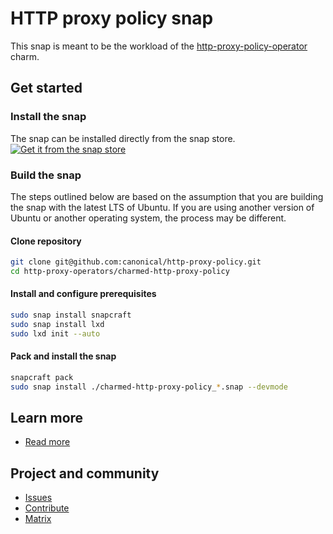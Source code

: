 # HTTP proxy policy snap

This snap is meant to be the workload of the [http-proxy-policy-operator](https://github.com/canonical/http-proxy-policy/http-proxy-policy-operator) charm.  

## Get started

### Install the snap
The snap can be installed directly from the snap store.  
[![Get it from the snap store](https://snapcraft.io/static/images/badges/en/snap-store-black.svg)](https://snapcraft.io/charmed-http-proxy-policy)


### Build the snap
The steps outlined below are based on the assumption that you are building the snap with the latest LTS of Ubuntu. If you are using another version of Ubuntu or another operating system, the process may be different.

#### Clone repository
```bash
git clone git@github.com:canonical/http-proxy-policy.git
cd http-proxy-operators/charmed-http-proxy-policy
```

#### Install and configure prerequisites
```bash
sudo snap install snapcraft
sudo snap install lxd
sudo lxd init --auto
```
#### Pack and install the snap
```bash
snapcraft pack
sudo snap install ./charmed-http-proxy-policy_*.snap --devmode
```

## Learn more
* [Read more](https://charmhub.io/bind/docs)

## Project and community
* [Issues](https://github.com/canonical/http-proxy-operators/issues)
* [Contribute](https://github.com/canonical/http-proxy-operators/blob/main/CONTRIBUTING.md)
* [Matrix](https://matrix.to/#/#charmhub-charmdev:ubuntu.com)
